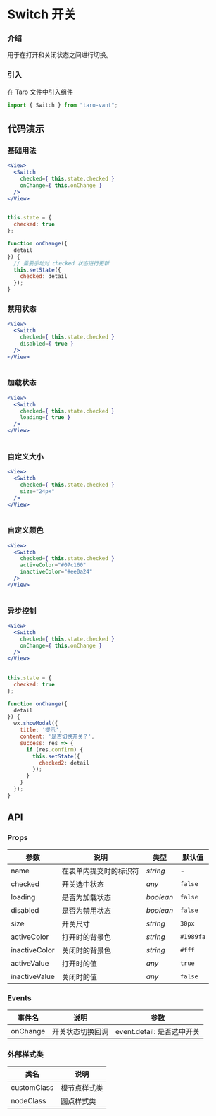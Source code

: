 # Switch 开关

### 介绍

用于在打开和关闭状态之间进行切换。

### 引入

在 Taro 文件中引入组件

```js
import { Switch } from "taro-vant"; 
```

## 代码演示

### 基础用法

```jsx
<View>
  <Switch
    checked={ this.state.checked }
    onChange={ this.onChange }
  />
</View>
 
```

```js
this.state = {
  checked: true
};

function onChange({
  detail
}) {
  // 需要手动对 checked 状态进行更新
  this.setState({
    checked: detail
  });
} 
```

### 禁用状态

```jsx
<View>
  <Switch
    checked={ this.state.checked }
    disabled={ true }
  />
</View>
 
```

### 加载状态

```jsx
<View>
  <Switch
    checked={ this.state.checked }
    loading={ true }
  />
</View>
 
```

### 自定义大小

```jsx
<View>
  <Switch
    checked={ this.state.checked }
    size="24px"
  />
</View>
 
```

### 自定义颜色

```jsx
<View>
  <Switch
    checked={ this.state.checked }
    activeColor="#07c160"
    inactiveColor="#ee0a24"
  />
</View>
 
```

### 异步控制

```jsx
<View>
  <Switch
    checked={ this.state.checked }
    onChange={ this.onChange }
  />
</View>
 
```

```js
this.state = {
  checked: true
};

function onChange({
  detail
}) {
  wx.showModal({
    title: '提示',
    content: '是否切换开关？',
    success: res => {
      if (res.confirm) {
        this.setState({
          checked2: detail
        });
      }
    }
  });
} 
```

## API

### Props

|  参数            | 说明                   | 类型      | 默认值    |
| -------------- | ---------------------- | --------- | --------- |
|  name            | 在表单内提交时的标识符 | _string_  | -         |
|  checked         | 开关选中状态           | _any_     | `false`   |
|  loading         | 是否为加载状态         | _boolean_ | `false`   |
|  disabled        | 是否为禁用状态         | _boolean_ | `false`   |
|  size            | 开关尺寸               | _string_  | `30px`    |
|  activeColor    | 打开时的背景色         | _string_  | `#1989fa` |
|  inactiveColor  | 关闭时的背景色         | _string_  | `#fff`    |
|  activeValue    | 打开时的值             | _any_     | `true`    |
|  inactiveValue  | 关闭时的值             | _any_     | `false`   |

### Events

|  事件名       | 说明             | 参数                       |
| ----------- | ---------------- | -------------------------- |
|  onChange  | 开关状态切换回调 | event.detail: 是否选中开关 |

### 外部样式类

|  类名          | 说明         |
| ------------ | ------------ |
|  customClass  | 根节点样式类 |
|  nodeClass    | 圆点样式类   |
